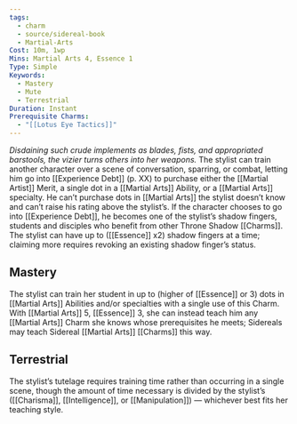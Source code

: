 ```yaml
---
tags:
  - charm
  - source/sidereal-book
  - Martial-Arts
Cost: 10m, 1wp
Mins: Martial Arts 4, Essence 1
Type: Simple
Keywords:
  - Mastery
  - Mute
  - Terrestrial
Duration: Instant
Prerequisite Charms:
  - "[[Lotus Eye Tactics]]"
---
```

*Disdaining such crude implements as blades, fists, and appropriated barstools, the vizier turns others into her weapons.*
The stylist can train another character over a scene of conversation, sparring, or combat, letting him go into [[Experience Debt]] (p. XX) to purchase either the [[Martial Artist]] Merit, a single dot in a [[Martial Arts]] Ability, or a [[Martial Arts]] specialty. He can’t purchase dots in [[Martial Arts]] the stylist doesn’t know and can’t raise his rating above the stylist’s. If the character chooses to go into [[Experience Debt]], he becomes one of the stylist’s shadow fingers, students and disciples who benefit from other Throne Shadow [[Charms]]. The stylist can have up to ([[Essence]] x2) shadow fingers at a time; claiming more requires revoking an existing shadow finger’s status. 
## Mastery
The stylist can train her student in up to (higher of [[Essence]] or 3) dots in [[Martial Arts]] Abilities and/or specialties with a single use of this Charm.
With [[Martial Arts]] 5, [[Essence]] 3, she can instead teach him any [[Martial Arts]] Charm she knows whose prerequisites he meets; Sidereals may teach Sidereal [[Martial Arts]] [[Charms]] this way. 
## Terrestrial
The stylist’s tutelage requires training time rather than occurring in a single scene, though the amount of time necessary is divided by the stylist’s ([[Charisma]], [[Intelligence]], or [[Manipulation]]) — whichever best fits her teaching style.
